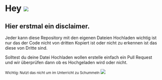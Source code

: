 # Hey ![](https://cdn.discordapp.com/emojis/846318925108609124.webp?size=48&quality=lossless)

## Hier erstmal ein disclaimer.

Jeder kann diese Repository mit den eigenen Dateien Hochladen wichtig ist nur das der Code nicht
von dritten Kopiert ist oder nicht zu erkennen ist das diese von Dritte sind.

Solltest du deine Datei Hochladen wollen erstelle einfach ein Pull Request und wir überprüfen 
dann ob es Hochgeladen wird oder nicht.

<small>Wichtig: Nutzt das nicht um im Unterricht zu Schummeln ![](https://cdn.discordapp.com/emojis/699622545019633705.webp?size=32&quality=lossless)</small>

